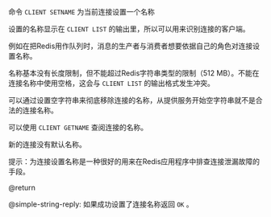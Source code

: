 命令 `CLIENT SETNAME` 为当前连接设置一个名称

设置的名称显示在 `CLIENT LIST` 的输出里，所以可以用来识别连接的客户端。

例如在把Redis用作队列时，消息的生产者与消费者想要依据自己的角色对连接设置名称。

名称基本没有长度限制，但不能超过Redis字符串类型的限制（512 MB）。不能在连接名称中使用空格，这会与 `CLIENT LIST` 的输出格式发生冲突。

可以通过设置空字符串来彻底移除连接的名称，从提供服务开始空字符串就不是合法的连接名称。

可以使用 `CLIENT GETNAME` 查阅连接的名称。

新的连接没有默认名称。

提示：为连接设置名称是一种很好的用来在Redis应用程序中排查连接泄漏故障的手段。

@return

@simple-string-reply: 如果成功设置了连接名称返回 `OK` 。
